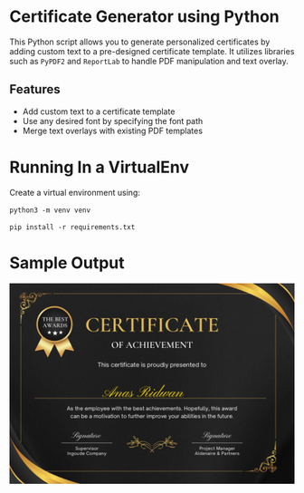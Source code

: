 # Certificate Generator using Python

This Python script allows you to generate personalized certificates by adding custom text to a pre-designed certificate template. It utilizes libraries such as `PyPDF2` and `ReportLab` to handle PDF manipulation and text overlay.

## Features

- Add custom text to a certificate template
- Use any desired font by specifying the font path
- Merge text overlays with existing PDF templates

# Running In a VirtualEnv

Create a virtual environment using:
```
python3 -m venv venv
```

```
pip install -r requirements.txt
```

# Sample Output
![Screenshot](output.png)